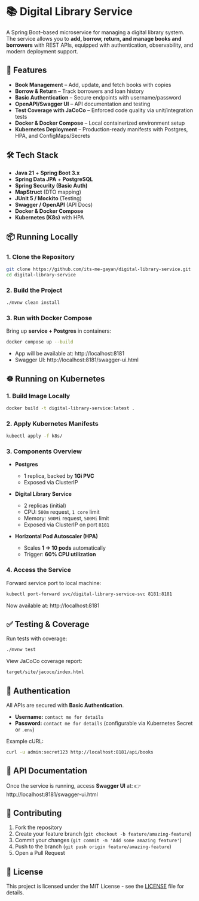 # 📚 Digital Library Service

A Spring Boot–based microservice for managing a digital library system. The service allows you to **add, borrow, return, and manage books and borrowers** with REST APIs, equipped with authentication, observability, and modern deployment support.

## 🚀 Features

- **Book Management** – Add, update, and fetch books with copies
- **Borrow & Return** – Track borrowers and loan history
- **Basic Authentication** – Secure endpoints with username/password
- **OpenAPI/Swagger UI** – API documentation and testing
- **Test Coverage with JaCoCo** – Enforced code quality via unit/integration tests
- **Docker & Docker Compose** – Local containerized environment setup
- **Kubernetes Deployment** – Production-ready manifests with Postgres, HPA, and ConfigMaps/Secrets

## 🛠️ Tech Stack

- **Java 21** + **Spring Boot 3.x**
- **Spring Data JPA** + **PostgreSQL**
- **Spring Security (Basic Auth)**
- **MapStruct** (DTO mapping)
- **JUnit 5 / Mockito** (Testing)
- **Swagger / OpenAPI** (API Docs)
- **Docker & Docker Compose**
- **Kubernetes (K8s)** with HPA

## 📦 Running Locally

### 1. Clone the Repository

```bash
git clone https://github.com/its-me-gayan/digital-library-service.git
cd digital-library-service
```

### 2. Build the Project

```bash
./mvnw clean install
```

### 3. Run with Docker Compose

Bring up **service + Postgres** in containers:

```bash
docker compose up --build
```

- App will be available at: http://localhost:8181
- Swagger UI: http://localhost:8181/swagger-ui.html

## ☸️ Running on Kubernetes

### 1. Build Image Locally

```bash
docker build -t digital-library-service:latest .
```

### 2. Apply Kubernetes Manifests

```bash
kubectl apply -f k8s/
```

### 3. Components Overview

- **Postgres**
  - 1 replica, backed by **1Gi PVC**
  - Exposed via ClusterIP

- **Digital Library Service**
  - 2 replicas (initial)
  - CPU: `500m` request, `1 core` limit
  - Memory: `500Mi` request, `500Mi` limit
  - Exposed via ClusterIP on port `8181`

- **Horizontal Pod Autoscaler (HPA)**
  - Scales **1 → 10 pods** automatically
  - Trigger: **60% CPU utilization**

### 4. Access the Service

Forward service port to local machine:

```bash
kubectl port-forward svc/digital-library-service-svc 8181:8181
```

Now available at: http://localhost:8181

## ✅ Testing & Coverage

Run tests with coverage:

```bash
./mvnw test
```

View JaCoCo coverage report:

```bash
target/site/jacoco/index.html
```

## 🔐 Authentication

All APIs are secured with **Basic Authentication**.

- **Username:** `contact me for details`
- **Password:** `contact me for details` (configurable via Kubernetes Secret or `.env`)

Example cURL:

```bash
curl -u admin:secret123 http://localhost:8181/api/books
```

## 📖 API Documentation

Once the service is running, access **Swagger UI** at: 👉 http://localhost:8181/swagger-ui.html

## 🤝 Contributing

1. Fork the repository
2. Create your feature branch (`git checkout -b feature/amazing-feature`)
3. Commit your changes (`git commit -m 'Add some amazing feature'`)
4. Push to the branch (`git push origin feature/amazing-feature`)
5. Open a Pull Request

## 📄 License

This project is licensed under the MIT License - see the [LICENSE](LICENSE) file for details.
